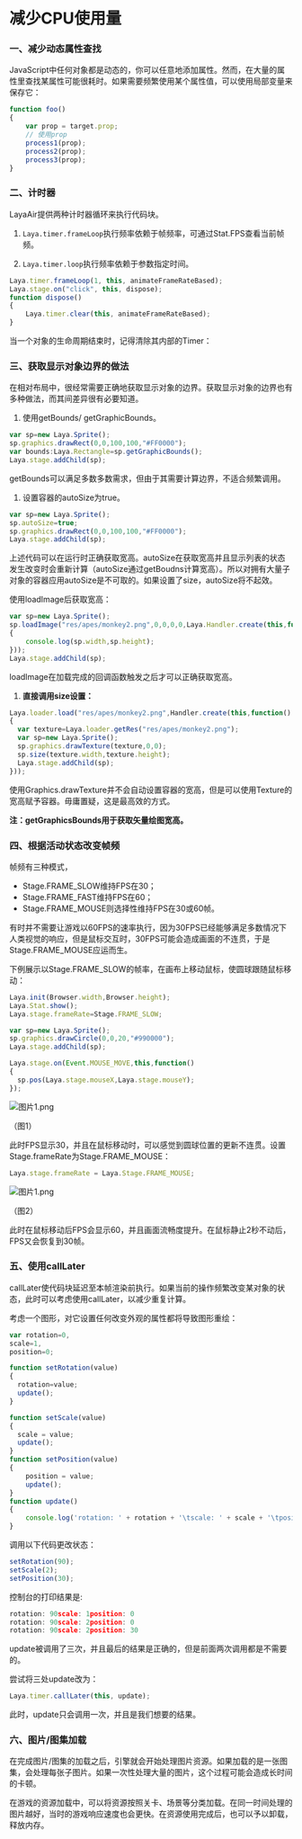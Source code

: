# 减少CPU使用量

### **一、减少动态属性查找**

JavaScript中任何对象都是动态的，你可以任意地添加属性。然而，在大量的属性里查找某属性可能很耗时。如果需要频繁使用某个属性值，可以使用局部变量来保存它：

```javascript
function foo()
{
    var prop = target.prop;
    // 使用prop
    process1(prop);
    process2(prop);
    process3(prop);
}
```

### 二、计时器

 LayaAir提供两种计时器循环来执行代码块。

1. `Laya.timer.frameLoop`执行频率依赖于帧频率，可通过Stat.FPS查看当前帧频。


1. `Laya.timer.loop`执行频率依赖于参数指定时间。

```javascript
Laya.timer.frameLoop(1, this, animateFrameRateBased);
Laya.stage.on("click", this, dispose);
function dispose() 
{
    Laya.timer.clear(this, animateFrameRateBased);
}
```

当一个对象的生命周期结束时，记得清除其内部的Timer：

### **三、获取显示对象边界的做法**

在相对布局中，很经常需要正确地获取显示对象的边界。获取显示对象的边界也有多种做法，而其间差异很有必要知道。

1. 使用getBounds/ getGraphicBounds。

```javascript
var sp=new Laya.Sprite();
sp.graphics.drawRect(0,0,100,100,"#FF0000");
var bounds:Laya.Rectangle=sp.getGraphicBounds();
Laya.stage.addChild(sp);
```

 getBounds可以满足多数多数需求，但由于其需要计算边界，不适合频繁调用。

1. 设置容器的autoSize为true。

```javascript
var sp=new Laya.Sprite();
sp.autoSize=true;
sp.graphics.drawRect(0,0,100,100,"#FF0000");
Laya.stage.addChild(sp);
```

上述代码可以在运行时正确获取宽高。autoSize在获取宽高并且显示列表的状态发生改变时会重新计算（autoSize通过getBoudns计算宽高）。所以对拥有大量子对象的容器应用autoSize是不可取的。如果设置了size，autoSize将不起效。

 使用loadImage后获取宽高：

```javascript
var sp=new Laya.Sprite();
sp.loadImage("res/apes/monkey2.png",0,0,0,0,Laya.Handler.create(this,function()
{
    console.log(sp.width,sp.height);  
}));
Laya.stage.addChild(sp);
```

 loadImage在加载完成的回调函数触发之后才可以正确获取宽高。

1. **直接调用size设置：**

```javascript
Laya.loader.load("res/apes/monkey2.png",Handler.create(this,function()
{
  var texture=Laya.loader.getRes("res/apes/monkey2.png");
  var sp=new Laya.Sprite();
  sp.graphics.drawTexture(texture,0,0);
  sp.size(texture.width,texture.height);
  Laya.stage.addChild(sp);
}));
```

使用Graphics.drawTexture并不会自动设置容器的宽高，但是可以使用Texture的宽高赋予容器。毋庸置疑，这是最高效的方式。

**注：getGraphicsBounds用于获取矢量绘图宽高。**

### **四、根据活动状态改变帧频**

 帧频有三种模式，

- Stage.FRAME_SLOW维持FPS在30；
- Stage.FRAME_FAST维持FPS在60；
- Stage.FRAME_MOUSE则选择性维持FPS在30或60帧。

 有时并不需要让游戏以60FPS的速率执行，因为30FPS已经能够满足多数情况下人类视觉的响应，但是鼠标交互时，30FPS可能会造成画面的不连贯，于是Stage.FRAME_MOUSE应运而生。

 下例展示以Stage.FRAME_SLOW的帧率，在画布上移动鼠标，使圆球跟随鼠标移动：

```javascript
Laya.init(Browser.width,Browser.height);
Laya.Stat.show();
Laya.stage.frameRate=Stage.FRAME_SLOW;

var sp=new Laya.Sprite();
sp.graphics.drawCircle(0,0,20,"#990000");
Laya.stage.addChild(sp);

Laya.stage.on(Event.MOUSE_MOVE,this,function()
{
  sp.pos(Laya.stage.mouseX,Laya.stage.mouseY);
});
```

![图片1.png](https://official.layabox.com/laya_data/Chinese/LayaAir_AS3/2D/advanced/PerformanceOptimization/CPU/img/1.png)

（图1）

 此时FPS显示30，并且在鼠标移动时，可以感觉到圆球位置的更新不连贯。设置Stage.frameRate为Stage.FRAME_MOUSE：

```javascript
Laya.stage.frameRate = Laya.Stage.FRAME_MOUSE;
```

![图片1.png](https://official.layabox.com/laya_data/Chinese/LayaAir_AS3/2D/advanced/PerformanceOptimization/CPU/img/2.png)

（图2）

 此时在鼠标移动后FPS会显示60，并且画面流畅度提升。在鼠标静止2秒不动后，FPS又会恢复到30帧。

### **五、使用callLater**

callLater使代码块延迟至本帧渲染前执行。如果当前的操作频繁改变某对象的状态，此时可以考虑使用callLater，以减少重复计算。

 考虑一个图形，对它设置任何改变外观的属性都将导致图形重绘：

```javascript
var rotation=0,
scale=1,
position=0;

function setRotation(value)
{
  rotation=value;
  update();
}

function setScale(value)
{
  scale = value;
  update();
}
function setPosition(value)
{
    position = value;
    update();
}
function update()
{
    console.log('rotation: ' + rotation + '\tscale: ' + scale + '\tposition: ' + position);
}
```

 调用以下代码更改状态：

```javascript
setRotation(90);
setScale(2);
setPosition(30);
```

 控制台的打印结果是:

```javascript
rotation: 90scale: 1position: 0
rotation: 90scale: 2position: 0
rotation: 90scale: 2position: 30
```

update被调用了三次，并且最后的结果是正确的，但是前面两次调用都是不需要的。

 尝试将三处update改为：

```javascript
Laya.timer.callLater(this, update);
```

此时，update只会调用一次，并且是我们想要的结果。

### **六、图片/图集加载**

在完成图片/图集的加载之后，引擎就会开始处理图片资源。如果加载的是一张图集，会处理每张子图片。如果一次性处理大量的图片，这个过程可能会造成长时间的卡顿。

在游戏的资源加载中，可以将资源按照关卡、场景等分类加载。在同一时间处理的图片越好，当时的游戏响应速度也会更快。在资源使用完成后，也可以予以卸载，释放内存。